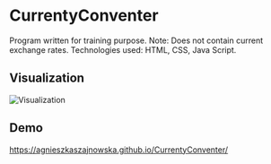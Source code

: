 ﻿# CurrentyConventer
Program written for training purpose. Note: Does not contain current exchange rates.
Technologies used: HTML, CSS, Java Script.

## Visualization
![Visualization](https://i.postimg.cc/5ttHFLdH/Currency.png)

## Demo
https://agnieszkaszajnowska.github.io/CurrentyConventer/
